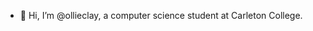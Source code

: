 - 👋 Hi, I’m @ollieclay, a computer science student at Carleton College.

<!---
chryselephantine/chryselephantine is a ✨ special ✨ repository because its `README.md` (this file) appears on your GitHub profile.
You can click the Preview link to take a look at your changes.
--->
